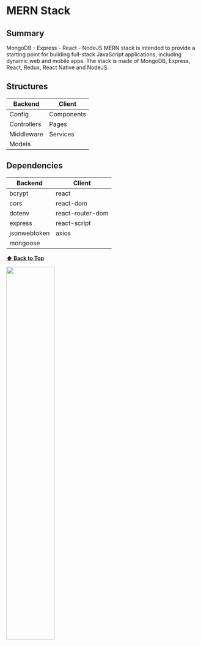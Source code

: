 # **MERN Stack**

## Summary
MongoDB - Express - React - NodeJS
MERN stack is intended to provide a starting point for building full-stack JavaScript applications, including dynamic web and mobile apps. The stack is made of MongoDB, Express, React, Redux, React Native and NodeJS.

## Structures

|     Backend   |   Client   |
|---------------|------------|
| Config        | Components |
| Controllers   | Pages      |
| Middleware    | Services   |
| Models        |            |

## Dependencies

|     Backend  |      Client      |
|--------------|------------------|
| bcrypt       | react            |
| cors         | react-dom        |
| dotenv       | react-router-dom |
| express      | react-script     |
| jsonwebtoken | axios            |
| mongoose     |                  |

**[⬆ Back to Top](#MERN-Stack)**

<img src="images/MERN.png" width="50%" >
